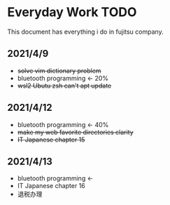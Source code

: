# Everyday Work TODO

This document has everything i do in fujitsu company.

## 2021/4/9
- ~~solve vim dictionary problem~~
- bluetooth programming  <- 20%
- ~~wsl2 Ubutu zsh can't apt update~~


## 2021/4/12
- bluetooth programming  <- 40%
- ~~make my web favorite directories clarity~~
- ~~IT Japanese chapter 15~~


## 2021/4/13
- bluetooth programming  <- 
- IT Japanese chapter 16
- 退税办理
